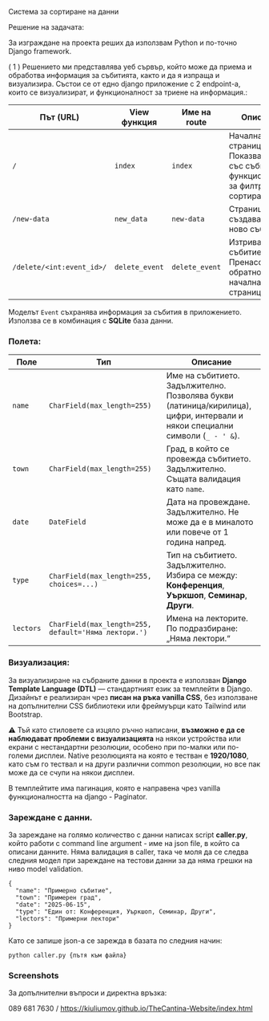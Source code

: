 Система за сортиране на данни

Решение на задачата:

За изграждане на проекта реших да използвам Python и по-точно Django framework.

( 1 ) Решението ми представлява уеб сървър, който може да приема и обработва информация за събитията, както и да я изпраща и визуализира. Състои се от едно django приложение с 2 endpoint-а, които се визуализират, и функционалност за триене на информация.:


| Път (URL)                  | View функция     | Име на route     | Описание                                                                 |
|---------------------------|------------------|------------------|--------------------------------------------------------------------------|
| `/`                       | `index`          | `index`          | Начална страница. Показва списък със събития и функционалност за филтриране и сортиране. |
| `/new-data`               | `new_data`       | `new-data`       | Страница за създаване на ново събитие.                        |
| `/delete/<int:event_id>/` | `delete_event`   | `delete_event`   | Изтрива събитие по ID. Пренасочва обратно към началната страница.        |

Моделът `Event` съхранява информация за събития в приложението. Използва се в комбинация с **SQLite** база данни.

### Полета:

| Поле     | Тип          | Описание |
|----------|---------------|----------|
| `name`   | `CharField(max_length=255)` | Име на събитието. Задължително. Позволява букви (латиница/кирилица), цифри, интервали и някои специални символи (`_ - ' &`). |
| `town`   | `CharField(max_length=255)` | Град, в който се провежда събитието. Задължително. Същата валидация като `name`. |
| `date`   | `DateField` | Дата на провеждане. Задължително. Не може да е в миналото или повече от 1 година напред. |
| `type`   | `CharField(max_length=255, choices=...)` | Тип на събитието. Задължително. Избира се между: **Конференция**, **Уъркшоп**, **Семинар**, **Други**. |
| `lectors`| `CharField(max_length=255, default='Няма лектори.')` | Имена на лекторите. По подразбиране: „Няма лектори.“ |

### Визуализация:


За визуализиране на събраните данни в проекта е използван **Django Template Language (DTL)** — стандартният език за темплейти в Django. Дизайнът е реализиран чрез **писан на ръка vanilla CSS**, без използване на допълнителни CSS библиотеки или фреймуърци като Tailwind или Bootstrap.

⚠️ Тъй като стиловете са изцяло ръчно написани, **възможно е да се наблюдават проблеми с визуализацията** на някои устройства или екрани с нестандартни резолюции, особено при по-малки или по-големи дисплеи. Native резолюцията на която е тестван е **1920/1080**, като съм го тествал и на други различни common резолюции, но все пак може да се счупи на някои дисплеи.

В темплейтите има пагинация, която е направена чрез vanilla функционалността на django - Paginator.



### Зареждане с данни.

За зареждане на голямо количество с данни написах script **caller.py**, който работи с command line argument - име на json file, в който са описани данните. Няма валидация в caller, така че моля да се следва следния модел при зареждане на тестови данни за да няма грешки на ниво model validation. 

```
{
  "name": "Примерно събитие",
  "town": "Примерен град",
  "date": "2025-06-15",
  "type": "Един от: Конференция, Уъркшоп, Семинар, Други",
  "lectors": "Примерни лектори"
}

```

Като се запише json-а се зарежда в базата по следния начин:

`python caller.py {пътя към файла}`

### Screenshots 

[](screenshot.png)


[](screenshot-new-data.png)


За допълнителни въпроси и директна връзка:

089 681 7630 / 
https://kiuliumov.github.io/TheCantina-Website/index.html
